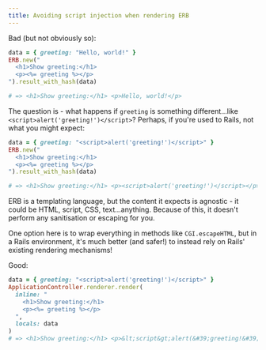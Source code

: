 ```yaml
---
title: Avoiding script injection when rendering ERB
---
```


Bad (but not obviously so):

```ruby
data = { greeting: "Hello, world!" }
ERB.new("
  <h1>Show greeting:</h1>
  <p><%= greeting %></p>
").result_with_hash(data)

# => <h1>Show greeting:</h1> <p>Hello, world!</p>
```

The question is - what happens if `greeting` is something different...like `<script>alert('greeting!')</script>`? Perhaps, if you're used to Rails, not what you might expect:

```ruby
data = { greeting: "<script>alert('greeting!')</script>" }
ERB.new("
  <h1>Show greeting:</h1>
  <p><%= greeting %></p>
").result_with_hash(data)

# => <h1>Show greeting:</h1> <p><script>alert('greeting!')</script></p>
```

ERB is a templating language, but the content it expects is agnostic - it could be HTML, script, CSS, text...anything. Because of this, it doesn't perform any sanitisation or escaping for you.

One option here is to wrap everything in methods like `CGI.escapeHTML`, but in a Rails environment, it's much better (and safer!) to instead rely on Rails' existing rendering mechanisms!

Good:

```ruby
data = { greeting: "<script>alert('greeting!')</script>" }
ApplicationController.renderer.render(
  inline: "
    <h1>Show greeting:</h1>
    <p><%= greeting %></p>
  ",
  locals: data
)
# => <h1>Show greeting:</h1> <p>&lt;script&gt;alert(&#39;greeting!&#39;)&lt;/script&gt;</p
```
